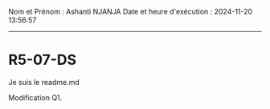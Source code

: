 Nom et Prénom : Ashanti NJANJA
Date et heure d'exécution : 2024-11-20 13:56:57

---

# R5-07-DS
Je suis le readme.md

Modification Q1.
